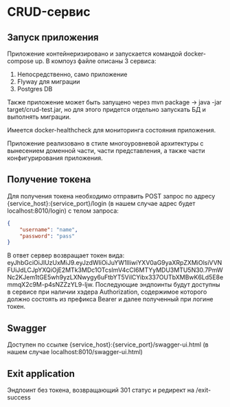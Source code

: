 # CRUD-сервис
## Запуск приложения
Приложение контейнеризировано и запускается командой docker-compose up. В компоуз файле описаны 3 сервиса:
1. Непосредственно, само приложение
2. Flyway для миграции
3. Postgres DB

Также приложение может быть запущено через mvn package -> java -jar target/crud-test.jar, но для этого
придется отдельно запускать БД и выполнять миграции. 

Имеется docker-healthcheck для мониторинга состояния приложения.

Приложение реализовано в стиле многоуровневой архитектуры с вынесением доменной части, части 
представления, а также части конфигурирования приложения.

## Получение токена
Для получения токена необходимо отправить POST запрос по адресу {service_host}:{service_port}/login 
(в нашем случае адрес будет localhost:8010/login) с телом запроса:
```json
{
    "username": "name",
    "password": "pass"
}
```
В ответ сервер возвращает токен вида: eyJhbGciOiJIUzUxMiJ9.eyJzdWIiOiJuYW1lIiwiYXV0aG9yaXRpZXMiOlsiVVNFUiJdLCJpYXQiOjE2MTk3MDc1OTcsImV4cCI6MTYyMDU3MTU5N30.7PmWNc2KJem1tGE5wh9yzLXNwygy6uFtbYT5VilCYibx337OUTbXMBwK6Ld5E8emmqX2c9M-p4sNZZzYL9-ljw.
Последующие эндпоинты будут доступны в сервисе при наличии хэдера Authorization, содержимое 
которого должно состоять из префикса Bearer и далее полученный при логине токен.

## Swagger
Доступен по ссылке {service_host}:{service_port}/swagger-ui.html (в нашем случае localhost:8010/swagger-ui.html)

## Exit application
Эндпоинт без токена, возвращающий 301 статус и редирект на /exit-success
